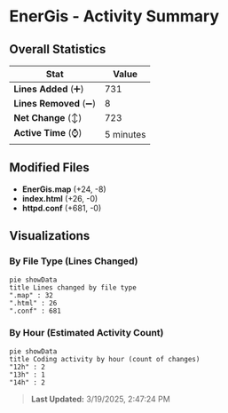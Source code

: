 # EnerGis - Activity Summary 

## Overall Statistics

| Stat                   | Value                                                             |
| ---------------------- | ----------------------------------------------------------------- |
| **Lines Added** (➕)   | 731                                          |
| **Lines Removed** (➖) | 8                                        |
| **Net Change** (↕)    | 723                |
| **Active Time** (⌚)   | 5 minutes |


## Modified Files
- **EnerGis.map** (+24, -8)
- **index.html** (+26, -0)
- **httpd.conf** (+681, -0)

## Visualizations

### By File Type (Lines Changed)

```mermaid
pie showData
title Lines changed by file type
".map" : 32
".html" : 26
".conf" : 681
```

### By Hour (Estimated Activity Count)

```mermaid
pie showData
title Coding activity by hour (count of changes)
"12h" : 2
"13h" : 1
"14h" : 2
```


> **Last Updated:** 3/19/2025, 2:47:24 PM